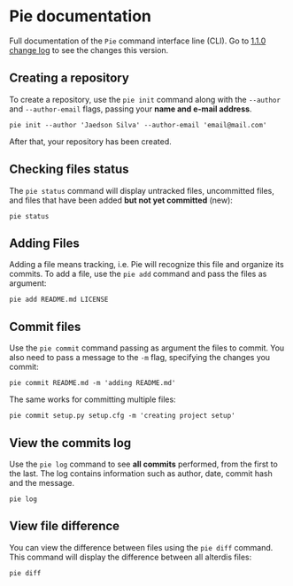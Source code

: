 # Pie documentation

Full documentation of the `Pie` command interface line (CLI). Go to [1.1.0 change log](https://github.com/jaedsonpys/pie/blob/master/CHANGELOG.md#110) to see the changes this version.

## Creating a repository

To create a repository, use the `pie init` command along with the `--author` and `--author-email` flags, passing your **name and e-mail address**.

```
pie init --author 'Jaedson Silva' --author-email 'email@mail.com'
```

After that, your repository has been created.

## Checking files status

The `pie status` command will display untracked files, uncommitted files, and files that have been added **but not yet committed** (new):

```
pie status
```

## Adding Files

Adding a file means tracking, i.e. Pie will recognize this file and organize its commits. To add a file, use the `pie add` command and pass the files as argument:

```
pie add README.md LICENSE
```

## Commit files

Use the `pie commit` command passing as argument the files to commit. You also need to pass a message to the `-m` flag, specifying the changes you commit:

```
pie commit README.md -m 'adding README.md'
```

The same works for committing multiple files:

```
pie commit setup.py setup.cfg -m 'creating project setup'
```

## View the commits log

Use the `pie log` command to see **all commits** performed, from the first to the last. The log contains information such as author, date, commit hash and the message.

```
pie log
```

## View file difference

You can view the difference between files using the `pie diff` command. This command will display the difference between all alterdis files:

```
pie diff
```
